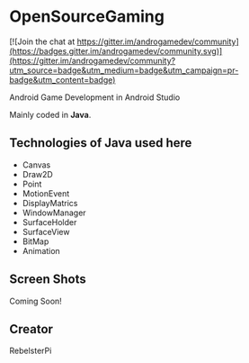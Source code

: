 # OpenSourceGaming

[![Join the chat at https://gitter.im/androgamedev/community](https://badges.gitter.im/androgamedev/community.svg)](https://gitter.im/androgamedev/community?utm_source=badge&utm_medium=badge&utm_campaign=pr-badge&utm_content=badge)

Android Game Development in Android Studio

Mainly coded in **Java**. 

## Technologies of Java used here 

* Canvas
* Draw2D
* Point 
* MotionEvent 
* DisplayMatrics
* WindowManager
* SurfaceHolder
* SurfaceView
* BitMap
* Animation

## Screen Shots

Coming Soon!

## Creator 
 
 RebelsterPi


